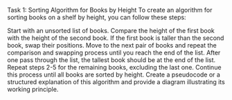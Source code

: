 Task 1: Sorting Algorithm for Books by Height
To create an algorithm for sorting books on a shelf by height, you can follow these steps:

Start with an unsorted list of books. Compare the height of the first book with the height of the second book. If the first book is taller than the second book, swap their positions. Move to the next pair of books and repeat the comparison and swapping process until you reach the end of the list. After one pass through the list, the tallest book should be at the end of the list. Repeat steps 2-5 for the remaining books, excluding the last one. Continue this process until all books are sorted by height. Create a pseudocode or a structured explanation of this algorithm and provide a diagram illustrating its working principle.
